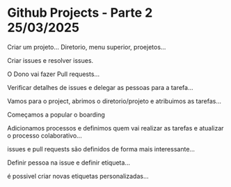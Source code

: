 # Github Projects - Parte 2 25/03/2025

Criar um projeto...
Diretorio, menu superior, proejetos...

Criar issues e resolver issues.

O Dono vai fazer Pull requests...

Verificar detalhes de issues e delegar as pessoas para a tarefa...

Vamos para o project, abrimos o diretorio/projeto e atribuimos as tarefas...

Começamos a popular o boarding

Adicionamos processos e definimos quem vai realizar as tarefas e atualizar o processo colaborativo...

issues e pull requests são definidos de forma mais interessante...

Definir pessoa na issue e definir etiqueta...

é possivel criar novas etiquetas personalizadas...

